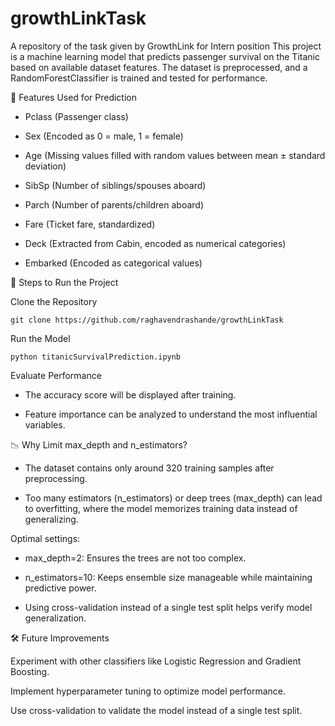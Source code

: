 # growthLinkTask
A repository of the task given by  GrowthLink for Intern position
This project is a machine learning model that predicts passenger survival on the Titanic based on available dataset features. The dataset is preprocessed, and a RandomForestClassifier is trained and tested for performance.

📌 Features Used for Prediction

- Pclass (Passenger class)

- Sex (Encoded as 0 = male, 1 = female)

- Age (Missing values filled with random values between mean ± standard deviation)

- SibSp (Number of siblings/spouses aboard)

- Parch (Number of parents/children aboard)

- Fare (Ticket fare, standardized)

- Deck (Extracted from Cabin, encoded as numerical categories)

- Embarked (Encoded as categorical values)

🚀 Steps to Run the Project

Clone the Repository
```
git clone https://github.com/raghavendrashande/growthLinkTask
```
Run the Model
```
python titanicSurvivalPrediction.ipynb
```
Evaluate Performance

- The accuracy score will be displayed after training.

- Feature importance can be analyzed to understand the most influential variables.

📉 Why Limit max_depth and n_estimators?

- The dataset contains only around 320 training samples after preprocessing.

- Too many estimators (n_estimators) or deep trees (max_depth) can lead to overfitting, where the model memorizes training data instead of generalizing.

Optimal settings:

- max_depth=2: Ensures the trees are not too complex.

- n_estimators=10: Keeps ensemble size manageable while maintaining predictive power.

- Using cross-validation instead of a single test split helps verify model generalization.

🛠 Future Improvements

Experiment with other classifiers like Logistic Regression and Gradient Boosting.

Implement hyperparameter tuning to optimize model performance.

Use cross-validation to validate the model instead of a single test split.
